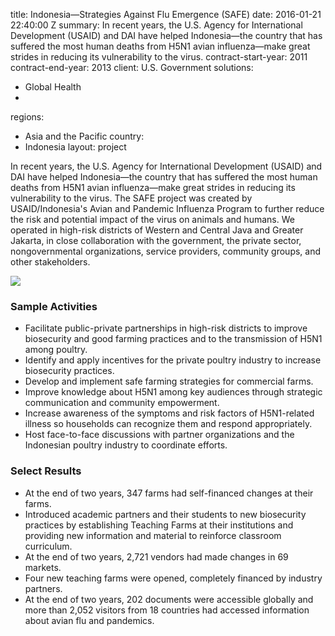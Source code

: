
title: Indonesia—Strategies Against Flu Emergence (SAFE)
date: 2016-01-21 22:40:00 Z
summary: In recent years, the U.S. Agency for International Development (USAID) and
  DAI have helped Indonesia—the country that has suffered the most human deaths from
  H5N1 avian influenza—make great strides in reducing its vulnerability to the virus.
contract-start-year: 2011
contract-end-year: 2013
client: U.S. Government
solutions:
- Global Health
-
regions:
- Asia and the Pacific
country:
- Indonesia
layout: project


In recent years, the U.S. Agency for International Development (USAID) and DAI have helped Indonesia—the country that has suffered the most human deaths from H5N1 avian influenza—make great strides in reducing its vulnerability to the virus. The SAFE project was created by USAID/Indonesia's Avian and Pandemic Influenza Program to further reduce the risk and potential impact of the virus on animals and humans. We operated in high-risk districts of Western and Central Java and Greater Jakarta, in close collaboration with the government, the private sector, nongovernmental organizations, service providers, community groups, and other stakeholders.

![][1]

### Sample Activities

* Facilitate public-private partnerships in high-risk districts to improve biosecurity and good farming practices and to the transmission of H5N1 among poultry.
* Identify and apply incentives for the private poultry industry to increase biosecurity practices.
* Develop and implement safe farming strategies for commercial farms.
* Improve knowledge about H5N1 among key audiences through strategic communication and community empowerment.
* Increase awareness of the symptoms and risk factors of H5N1-related illness so households can recognize them and respond appropriately.
* Host face-to-face discussions with partner organizations and the Indonesian poultry industry to coordinate efforts.

### Select Results

* At the end of two years, 347 farms had self-financed changes at
their farms.
* Introduced academic partners and their students to new biosecurity practices
by establishing Teaching Farms at their institutions and providing new information and material to reinforce classroom curriculum.
* At the end of two years, 2,721 vendors had made changes in 69 markets.
* Four new teaching farms were opened, completely financed by industry partners.
* At the end of two years, 202 documents were accessible globally
and more than 2,052 visitors from 18 countries had accessed information about avian flu and pandemics.

[1]: https://assetify-dai.com/projects/IndonesiaSAFE.jpg

